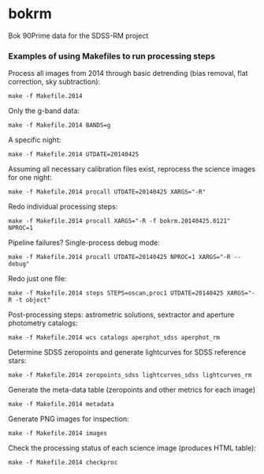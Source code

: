 # bokrm
Bok 90Prime data for the SDSS-RM project

### Examples of using Makefiles to run processing steps

Process all images from 2014 through basic detrending (bias removal, flat correction, sky subtraction):

`make -f Makefile.2014`

Only the g-band data:

`make -f Makefile.2014 BANDS=g`

A specific night:

`make -f Makefile.2014 UTDATE=20140425`

Assuming all necessary calibration files exist, reprocess the science images for one night:

`make -f Makefile.2014 procall UTDATE=20140425 XARGS="-R"`

Redo individual processing steps:

`make -f Makefile.2014 procall XARGS="-R -f bokrm.20140425.0121" NPROC=1`

Pipeline failures? Single-process debug mode:

`make -f Makefile.2014 procall UTDATE=20140425 NPROC=1 XARGS="-R --debug"`

Redo just one file:

`make -f Makefile.2014 steps STEPS=oscan,proc1 UTDATE=20140425 XARGS="-R -t object"`

Post-processing steps: astrometric solutions, sextractor and aperture photometry catalogs:

`make -f Makefile.2014 wcs catalogs aperphot_sdss aperphot_rm`

Determine SDSS zeropoints and generate lightcurves for SDSS reference stars:

`make -f Makefile.2014 zeropoints_sdss lightcurves_sdss lightcurves_rm`

Generate the meta-data table (zeropoints and other metrics for each image)

`make -f Makefile.2014 metadata`

Generate PNG images for inspection:

`make -f Makefile.2014 images`

Check the processing status of each science image (produces HTML table):

`make -f Makefile.2014 checkproc`
